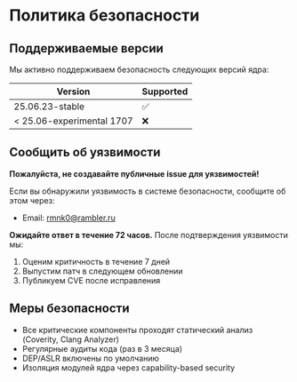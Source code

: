 # Политика безопасности

## Поддерживаемые версии

Мы активно поддерживаем безопасность следующих версий ядра:

| Version                   | Supported          |
| ------------------------- | ------------------ |
| 25.06.23-stable           | :white_check_mark: |
| < 25.06-experimental 1707 | :x:                |

## Сообщить об уязвимости

**Пожалуйста, не создавайте публичные issue для уязвимостей!**

Если вы обнаружили уязвимость в системе безопасности, сообщите об этом через:
- Email: rmnk0@rambler.ru

**Ожидайте ответ в течение 72 часов.** После подтверждения уязвимости мы:
1. Оценим критичность в течение 7 дней
2. Выпустим патч в следующем обновлении
3. Публикуем CVE после исправления

## Меры безопасности

- Все критические компоненты проходят статический анализ (Coverity, Clang Analyzer)
- Регулярные аудиты кода (раз в 3 месяца)
- DEP/ASLR включены по умолчанию
- Изоляция модулей ядра через capability-based security